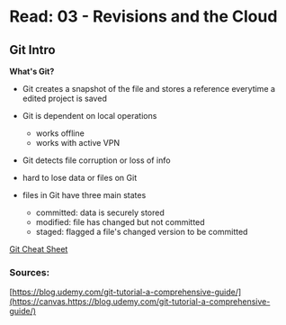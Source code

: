 # Read: 03 - Revisions and the Cloud

## Git Intro

__What's Git?__

* Git creates a snapshot of the file and stores a reference everytime a edited project is saved
* Git is dependent on local operations 
    * works offline
    * works with active VPN
 
 * Git detects file corruption or loss of info
 * hard to lose data or files on Git
 * files in Git have three main states
    * committed: data is securely stored
    * modified: file has changed but not committed
    * staged: flagged a file's changed version to be committed

[Git Cheat Sheet](https://education.github.com/git-cheat-sheet-education.pdf)

### Sources:

[https://blog.udemy.com/git-tutorial-a-comprehensive-guide/](https://canvas.https://blog.udemy.com/git-tutorial-a-comprehensive-guide/)

